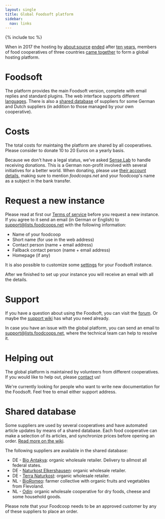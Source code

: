 ```yaml
---
layout: single
title: Global Foodsoft platform
sidebar:
  nav: links
---
```

{% include toc %}

When in 2017 the hosting by [about:source](https://www.aboutsource.net/)
[ended](/2017/04/17/foodsoft-hosting-wird-eingestellt) after [ten years](/2007/06/22/foodsoft-portal-startet/),
members of food cooperatives of three countries [came together](/2017/07/14/open-community-driven-foodsoft-platform/)
to form a global hosting platform.

# Foodsoft

The platform provides the main Foodsoft version, complete with email replies and standard
plugins. The web interface supports different [languages](https://github.com/foodcoops/foodsoft/tree/master/config/locales).
There is also a [shared database](#shared-database) of suppliers for some German
and Dutch suppliers (in addition to those managed by your own cooperative).

# Costs

The total costs for maintaing the platform are shared by all cooperatives. Please consider to donate 10 to 20 Euros
on a yearly basis.

Because we don't have a legal status, we've asked [Sense.Lab](https://senselab.org/) to handle
receiving donations. This is a German non-profit involved with several initiatives for a better world.
When donating, please use [their account details](https://senselab.org/spenden), making sure to
mention _foodcoops.net_ and your foodcoop's name as a subject in the bank transfer.

# Request a new instance

Please read at first our [Terms of service](/tos) before you request a new instance. If you agree to it send an email
(in German or English) to [support@lists.foodcoops.net](mailto:support@lists.foodcoops.net) with the following information:

   * Name of your foodcoop
   * Short name (for use in the web address)
   * Contact person (name + email address)
   * Fallback contact person (name + email address)
   * Homepage (if any)

It is also possible to customize some [settings](https://github.com/foodcoops/foodcoops.net/blob/master/Ansible/roles/configure-foodsoft/Configuration.md) for your Foodsoft instance.

After we finished to set up your instance you will receive an email with all the details.

# Support

If you have a question about using the Foodsoft, you can visit the [forum](https://forum.foodcoops.net).
Or maybe the [support wiki](https://github.com/foodcoops/foodsoft/wiki/Support) has what you need already.

In case you have an issue with the global platform, you can send an email to
[support@lists.foodcoops.net](mailto:support@lists.foodcoops.net),
where the technical team can help to resolve it.

# Helping out

The global platform is maintained by volunteers from different cooperatives. If you would
like to help out, please [contact](mailto:support@lists.foodcoops.net) us!

We're currently looking for people who want to write new documentation for the Foodsoft.
Feel free to email either support address.

# Shared database

Some suppliers are used by several cooperatives and have automated article updates by means
of a shared database. Each food cooperative can make a selection of its articles, and synchronize
prices before opening an order. [Read more on the wiki](https://github.com/foodcoops/foodsoft/wiki/Shared-database).

The following suppliers are available in the shared database:

* DE - [Bio Antakya](http://www.bio-antakya.de): organic wholesale retailer. Delivery to allmost all federal states.
* DE - [Naturkost Elkershausen](https://www.naturkost-elkershausen.de): organic wholesale retailer.
* DE - [Terra Naturkost](https://www.terra-natur.com/): organic wholesale retailer.
* NL - [BioRomeo](http://www.bioromeo.nl/): farmer collective with organic fruits and vegetables from Flevoland.
* NL - [Odin](https://www.odin.nl/): organic wholesale cooperative for dry foods, cheese and some household goods.

Please note that your Foodcoop needs to be an approved customer by any of these suppliers to place an order.
